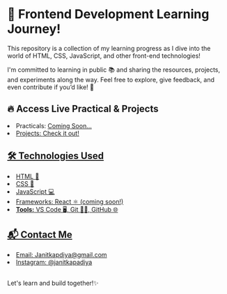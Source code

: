 <h1>🚀 Frontend Development Learning Journey!</h1>
<p>This repository is a collection of my learning progress as I dive into the world of HTML, CSS, JavaScript, and other front-end technologies!</p>
<p>I'm committed to learning in public 📚 and sharing the resources, projects, and experiments along the way. Feel free to explore, give feedback, and even contribute if you’d like! 🤝</p>

<h2>🔥 Access Live Practical & Projects</h2>
<li>Practicals: <a href="" target="_blank">Coming Soon...</li>
<li>Projects: <a href="https://github.com/janitkapdiya/FrontNest.git" target="_blank">Check it out!</li>

<h2>🛠️ Technologies Used</h2>
<li>HTML 📝</li>
<li>CSS 🎨</li>
<li>JavaScript 💻</li>
<li>Frameworks: React ⚛️ (coming soon!)</li>
<li><b>Tools:</b> VS Code 🖥️, Git 🧑‍💻, GitHub 🌐</li>

<h2>📬 Contact Me</h2>
<li>Email: Janitkapdiya@gmail.com</li>
<li>Instagram: <a href="https://instagram.com/janitkapadiya" target="_blank">@janitkapadiya</a></li>

<br>
<p>Let's learn and build together!✨</p>
